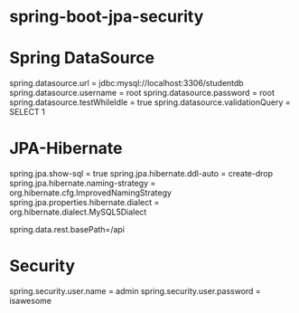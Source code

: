 # spring-boot-jpa-security


# Spring DataSource

spring.datasource.url = jdbc:mysql://localhost:3306/studentdb
spring.datasource.username = root
spring.datasource.password = root
spring.datasource.testWhileIdle = true
spring.datasource.validationQuery = SELECT 1
# JPA-Hibernate

spring.jpa.show-sql = true
spring.jpa.hibernate.ddl-auto = create-drop
spring.jpa.hibernate.naming-strategy = org.hibernate.cfg.ImprovedNamingStrategy
spring.jpa.properties.hibernate.dialect = org.hibernate.dialect.MySQL5Dialect 

spring.data.rest.basePath=/api 

# Security
spring.security.user.name = admin
spring.security.user.password = isawesome
